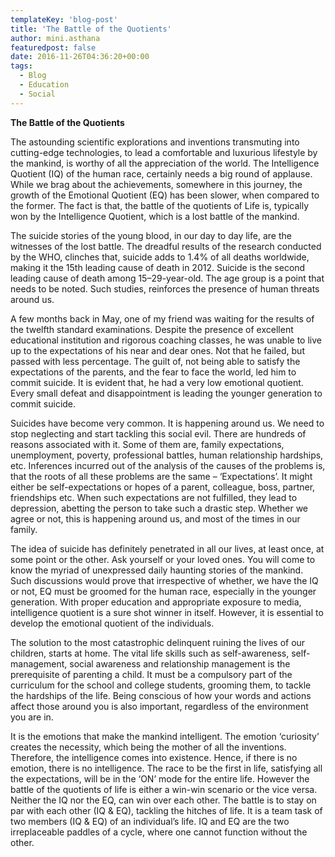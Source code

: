 ```yaml
---
templateKey: 'blog-post'
title: 'The Battle of the Quotients'
author: mini.asthana
featuredpost: false
date: 2016-11-26T04:36:20+00:00
tags:
  - Blog
  - Education
  - Social
---
```

**The Battle of the Quotients**

The astounding scientific explorations and inventions transmuting into cutting-edge technologies, to lead a comfortable and luxurious lifestyle by the mankind, is worthy of all the appreciation of the world. The Intelligence Quotient (IQ) of the human race, certainly needs a big round of applause. While we brag about the achievements, somewhere in this journey, the growth of the Emotional Quotient (EQ) has been slower, when compared to the former. The fact is that, the battle of the quotients of Life is, typically won by the Intelligence Quotient, which is a lost battle of the mankind.

The suicide stories of the young blood, in our day to day life, are the witnesses of the lost battle. The dreadful results of the research conducted by the WHO, clinches that, suicide adds to 1.4% of all deaths worldwide, making it the 15th leading cause of death in 2012. Suicide is the second leading cause of death among 15–29-year-old. The age group is a point that needs to be noted. Such studies, reinforces the presence of human threats around us. 

A few months back in May, one of my friend was waiting for the results of the twelfth standard examinations. Despite the presence of excellent educational institution and rigorous coaching classes, he was unable to live up to the expectations of his near and dear ones. Not that he failed, but passed with less percentage. The guilt of, not being able to satisfy the expectations of the parents, and the fear to face the world, led him to commit suicide. It is evident that, he had a very low emotional quotient. Every small defeat and disappointment is leading the younger generation to commit suicide. 

Suicides have become very common. It is happening around us. We need to stop neglecting and start tackling this social evil. There are hundreds of reasons associated with it. Some of them are, family expectations, unemployment, poverty, professional battles, human relationship hardships, etc. Inferences incurred out of the analysis of the causes of the problems is, that the roots of all these problems are the same – ‘Expectations’. It might either be self-expectations or hopes of a parent, colleague, boss, partner, friendships etc. When such expectations are not fulfilled, they lead to depression, abetting the person to take such a drastic step. Whether we agree or not, this is happening around us, and most of the times in our family. 

The idea of suicide has definitely penetrated in all our lives, at least once, at some point or the other. Ask yourself or your loved ones. You will come to know the myriad of unexpressed daily haunting stories of the mankind. Such discussions would prove that irrespective of whether, we have the IQ or not, EQ must be groomed for the human race, especially in the younger generation. With proper education and appropriate exposure to media, intelligence quotient is a sure shot winner in itself. However, it is essential to develop the emotional quotient of the individuals. 

The solution to the most catastrophic delinquent ruining the lives of our children, starts at home. The vital life skills such as self-awareness, self-management, social awareness and relationship management is the prerequisite of parenting a child. It must be a compulsory part of the curriculum for the school and college students, grooming them, to tackle the hardships of the life. Being conscious of how your words and actions affect those around you is also important, regardless of the environment you are in. 

It is the emotions that make the mankind intelligent. The emotion ‘curiosity’ creates the necessity, which being the mother of all the inventions. Therefore, the intelligence comes into existence. Hence, if there is no emotion, there is no intelligence. The race to be the first in life, satisfying all the expectations, will be in the ‘ON’ mode for the entire life. However the battle of the quotients of life is either a win-win scenario or the vice versa. Neither the IQ nor the EQ, can win over each other. The battle is to stay on par with each other (IQ & EQ), tackling the hitches of life. It is a team task of two members (IQ & EQ) of an individual’s life. IQ and EQ are the two irreplaceable paddles of a cycle, where one cannot function without the other.